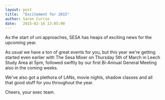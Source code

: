 ```yaml
---
layout: post
title:  "Excitement for 2015"
author: Saren Currie
date:   2015-02-16 13:05:00
---
```


As the start of uni approaches, SESA has heaps of exciting news for the upcoming year.

As usual we have a ton of great events for you, but this year we're getting started even earlier with The Sesa Mixer on Thursday 5th of March in Leech Study Area at 5pm,
followed swiftly by our first Bi-Annual General Meeting also in the coming weeks.

We've also got a plethora of LANs, movie nights, shadow classes and all that good stuff for you throughout the year.

Cheers, your exec team.
